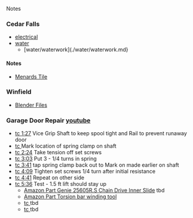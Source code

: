 Notes

### Cedar Falls
- [electrical](./electrical/)
- [water](./water/)
  - [water/waterwork](./water/waterwork.md}

#### Notes
- [Menards Tile](https://www.menards.com/main/kitchen/backsplashes-wall-tiles/fasade-reg-traditional-1-18-x-24-vinyl-backsplash-tile/b5029/p-1444423155161-c-8163.htm?exp=false)

### Winfield
- [Blender Files](https://github.com/2cld/gh/tree/master/docs/blender)

### Garage Door Repair [youtube](https://www.youtube.com/watch?v=vy7oLhlHnKo)
- [tc 1:27](https://youtu.be/vy7oLhlHnKo?t=87) Vice Grip Shaft to keep spool tight and Rail to prevent runaway door
- [tc ]() Mark location of spring clamp on shaft
- [tc 2:24](https://youtu.be/vy7oLhlHnKo?t=144) Take tension off set screws
- [tc 3:03](https://youtu.be/vy7oLhlHnKo?t=183) Put 3 - 1/4 turns in spring
- [tc 3:41](https://youtu.be/vy7oLhlHnKo?t=221) tap spring clamp back out to Mark on made earlier on shaft
- [tc 4:09](https://youtu.be/vy7oLhlHnKo?t=249) Tighten set screws 1/4 turn after initial resistance
- [tc 4:41](https://youtu.be/vy7oLhlHnKo?t=281) Repeat on other side
- [tc 5:36](https://youtu.be/vy7oLhlHnKo?t=336) Test - 1.5 ft lift should stay up
    - [Amazon Part Genie 25605R.S Chain Drive Inner Slide](https://www.amazon.com/Genie-25605R-S-Chain-Drive-Inner/dp/B000JFBOT2) tbd
    - [Amazon Part Torsion bar winding tool](https://www.amazon.com/Premium-Winding-Non-Slip-Diameter-Torsion/dp/B07HHVC1BQ)
    - [tc ]() tbd
    - [tc ]() tbd
